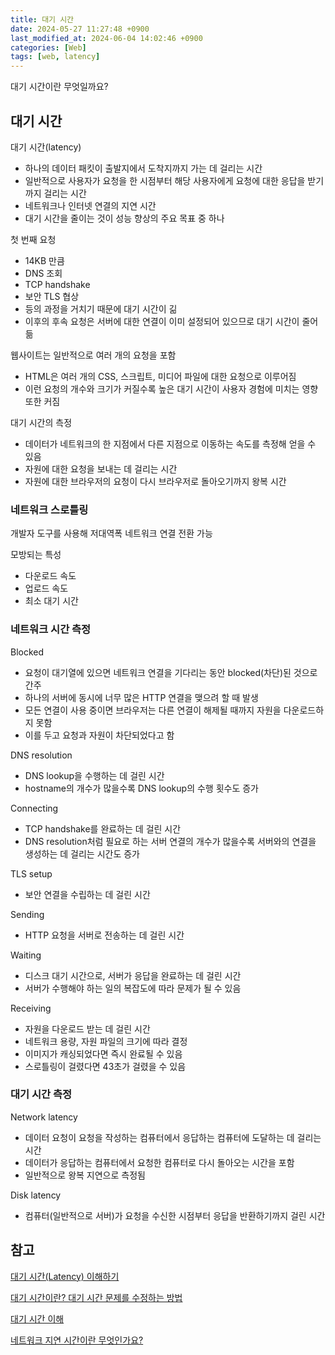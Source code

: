 ```yaml
---
title: 대기 시간
date: 2024-05-27 11:27:48 +0900
last_modified_at: 2024-06-04 14:02:46 +0900
categories: [Web]
tags: [web, latency]
---
```


대기 시간이란 무엇일까요?

## 대기 시간

대기 시간(latency)

- 하나의 데이터 패킷이 출발지에서 도착지까지 가는 데 걸리는 시간
- 일반적으로 사용자가 요청을 한 시점부터 해당 사용자에게 요청에 대한 응답을 받기까지 걸리는 시간
- 네트워크나 인터넷 연결의 지연 시간
- 대기 시간을 줄이는 것이 성능 향상의 주요 목표 중 하나

첫 번째 요청

- 14KB 만큼
- DNS 조회
- TCP handshake
- 보안 TLS 협상
- 등의 과정을 거치기 때문에 대기 시간이 긺
- 이후의 후속 요청은 서버에 대한 연결이 이미 설정되어 있으므로 대기 시간이 줄어듦

웹사이트는 일반적으로 여러 개의 요청을 포함

- HTML은 여러 개의 CSS, 스크립트, 미디어 파일에 대한 요청으로 이루어짐
- 이런 요청의 개수와 크기가 커질수록 높은 대기 시간이 사용자 경험에 미치는 영향 또한 커짐

대기 시간의 측정

- 데이터가 네트워크의 한 지점에서 다른 지점으로 이동하는 속도를 측정해 얻을 수 있음
- 자원에 대한 요청을 보내는 데 걸리는 시간
- 자원에 대한 브라우저의 요청이 다시 브라우저로 돌아오기까지 왕복 시간

### 네트워크 스로틀링

개발자 도구를 사용해 저대역폭 네트워크 연결 전환 가능

모방되는 특성

- 다운로드 속도
- 업로드 속도
- 최소 대기 시간

### 네트워크 시간 측정

Blocked

- 요청이 대기열에 있으면 네트워크 연결을 기다리는 동안 blocked(차단)된 것으로 간주
- 하나의 서버에 동시에 너무 많은 HTTP 연결을 맺으려 할 때 발생
- 모든 연결이 사용 중이면 브라우저는 다른 연결이 해제될 때까지 자원을 다운로드하지 못함
- 이를 두고 요청과 자원이 차단되었다고 함

DNS resolution

- DNS lookup을 수행하는 데 걸린 시간
- hostname의 개수가 많을수록 DNS lookup의 수행 횟수도 증가

Connecting

- TCP handshake를 완료하는 데 걸린 시간
- DNS resolution처럼 필요로 하는 서버 연결의 개수가 많을수록 서버와의 연결을 생성하는 데 걸리는 시간도 증가

TLS setup

- 보안 연결을 수립하는 데 걸린 시간

Sending

- HTTP 요청을 서버로 전송하는 데 걸린 시간

Waiting

- 디스크 대기 시간으로, 서버가 응답을 완료하는 데 걸린 시간
- 서버가 수행해야 하는 일의 복잡도에 따라 문제가 될 수 있음

Receiving

- 자원을 다운로드 받는 데 걸린 시간
- 네트워크 용량, 자원 파일의 크기에 따라 결정
- 이미지가 캐싱되었다면 즉시 완료될 수 있음
- 스로틀링이 걸렸다면 43초가 걸렸을 수 있음

### 대기 시간 측정

Network latency

- 데이터 요청이 요청을 작성하는 컴퓨터에서 응답하는 컴퓨터에 도달하는 데 걸리는 시간
- 데이터가 응답하는 컴퓨터에서 요청한 컴퓨터로 다시 돌아오는 시간을 포함
- 일반적으로 왕복 지연으로 측정됨

Disk latency

- 컴퓨터(일반적으로 서버)가 요청을 수신한 시점부터 응답을 반환하기까지 걸린 시간

## 참고

[대기 시간(Latency) 이해하기](https://developer.mozilla.org/ko/docs/Web/Performance/Understanding_latency)

[대기 시간이란? 대기 시간 문제를 수정하는 방법](https://www.cloudflare.com/ko-kr/learning/performance/glossary/what-is-latency/)

[대기 시간 이해](https://cloud.ibm.com/docs/direct-link?topic=direct-link-understanding-latency&locale=ko)

[네트워크 지연 시간이란 무엇인가요?](https://aws.amazon.com/ko/what-is/latency/)
